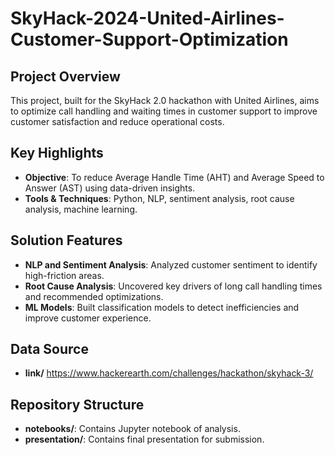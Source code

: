 # SkyHack-2024-United-Airlines-Customer-Support-Optimization

## Project Overview
This project, built for the SkyHack 2.0 hackathon with United Airlines, aims to optimize call handling and waiting times in customer support to improve customer satisfaction and reduce operational costs.

## Key Highlights
- **Objective**: To reduce Average Handle Time (AHT) and Average Speed to Answer (AST) using data-driven insights.
- **Tools & Techniques**: Python, NLP, sentiment analysis, root cause analysis, machine learning.

## Solution Features
- **NLP and Sentiment Analysis**: Analyzed customer sentiment to identify high-friction areas.
- **Root Cause Analysis**: Uncovered key drivers of long call handling times and recommended optimizations.
- **ML Models**: Built classification models to detect inefficiencies and improve customer experience.

## Data Source
- **link/** https://www.hackerearth.com/challenges/hackathon/skyhack-3/

## Repository Structure
- **notebooks/**: Contains Jupyter notebook of analysis.
- **presentation/**: Contains final presentation for submission.


